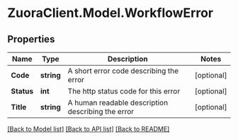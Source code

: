 # ZuoraClient.Model.WorkflowError

## Properties

Name | Type | Description | Notes
------------ | ------------- | ------------- | -------------
**Code** | **string** | A short error code describing the error | [optional] 
**Status** | **int** | The http status code for this error | [optional] 
**Title** | **string** | A human readable description describing the error | [optional] 

[[Back to Model list]](../README.md#documentation-for-models) [[Back to API list]](../README.md#documentation-for-api-endpoints) [[Back to README]](../README.md)

